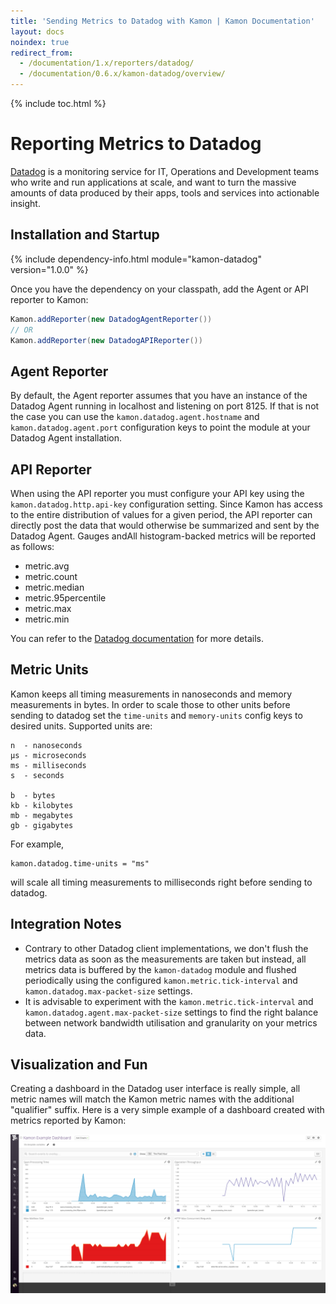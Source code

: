 ```yaml
---
title: 'Sending Metrics to Datadog with Kamon | Kamon Documentation'
layout: docs
noindex: true
redirect_from:
  - /documentation/1.x/reporters/datadog/
  - /documentation/0.6.x/kamon-datadog/overview/
---
```


{% include toc.html %}

Reporting Metrics to Datadog
===========================

[Datadog] is a monitoring service for IT, Operations and Development teams who write and run applications at scale, and
want to turn the massive amounts of data produced by their apps, tools and services into actionable insight.

## Installation and Startup

{% include dependency-info.html module="kamon-datadog" version="1.0.0" %}

Once you have the dependency on your classpath, add the Agent or API reporter to Kamon:

```scala
Kamon.addReporter(new DatadogAgentReporter())
// OR
Kamon.addReporter(new DatadogAPIReporter())
```

## Agent Reporter

By default, the Agent reporter assumes that you have an instance of the Datadog Agent running in localhost and listening on
port 8125. If that is not the case you can use the `kamon.datadog.agent.hostname` and `kamon.datadog.agent.port` configuration
keys to point the module at your Datadog Agent installation.

## API Reporter

When using the API reporter you must configure your API key using the `kamon.datadog.http.api-key` configuration setting.
Since Kamon has access to the entire distribution of values for a given period, the API reporter can directly post the
data that would otherwise be summarized and sent by the Datadog Agent. Gauges andAll histogram-backed metrics will be reported as
follows:
  - metric.avg
  - metric.count
  - metric.median
  - metric.95percentile
  - metric.max
  - metric.min

You can refer to the [Datadog documentation](https://docs.datadoghq.com/developers/metrics/#histograms) for more details.

## Metric Units ###

Kamon keeps all timing measurements in nanoseconds and memory measurements in bytes. In order to scale those to other
units before sending to datadog set the `time-units` and `memory-units` config keys to desired units. Supported units are:

```typesafeconfig
n  - nanoseconds
µs - microseconds
ms - milliseconds
s  - seconds

b  - bytes
kb - kilobytes
mb - megabytes
gb - gigabytes
```

For example,

```typesafeconfig
kamon.datadog.time-units = "ms"
```

will scale all timing measurements to milliseconds right before sending to datadog.


Integration Notes
-----------------

* Contrary to other Datadog client implementations, we don't flush the metrics data as soon as the measurements are
  taken but instead, all metrics data is buffered by the `kamon-datadog` module and flushed periodically using the
  configured `kamon.metric.tick-interval` and `kamon.datadog.max-packet-size` settings.
* It is advisable to experiment with the `kamon.metric.tick-interval` and `kamon.datadog.agent.max-packet-size` settings to
  find the right balance between network bandwidth utilisation and granularity on your metrics data.


Visualization and Fun
---------------------

Creating a dashboard in the Datadog user interface is really simple, all metric names will match the Kamon metric names
with the additional "qualifier" suffix. Here is a very simple example of a dashboard created with metrics reported by Kamon:

<img class="img-fluid my-4" src="/assets/img/datadog-dashboard.png">

[Datadog]: http://www.datadoghq.com/
[get started]: /docs/latest/guides/getting-started/
